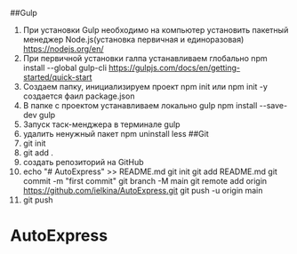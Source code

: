##Gulp

1. При установки Gulp необходимо на компьютер установить пакетный менеджер Node.js(установка первичная и единоразовая) https://nodejs.org/en/
2. При первичной установки галпа устанавливаем глобально
   npm install --global gulp-cli
   https://gulpjs.com/docs/en/getting-started/quick-start
3. Создаем папку, инициализируем проект
   npm init или npm init -y
   создается фаил package.json
4. В папке с проектом устанавливаем локально gulp
   npm install --save-dev gulp
5. Запуск таск-менджера в терминале
   gulp
6. удалить ненужный пакет
   npm uninstall less
   ##Git
7. git init
8. git add .
9. создать репозиторий на GitHub
10. echo "# AutoExpress" >> README.md
    git init
    git add README.md
    git commit -m "first commit"
    git branch -M main
    git remote add origin https://github.com/ielkina/AutoExpress.git
    git push -u origin main
11. git push

# AutoExpress
